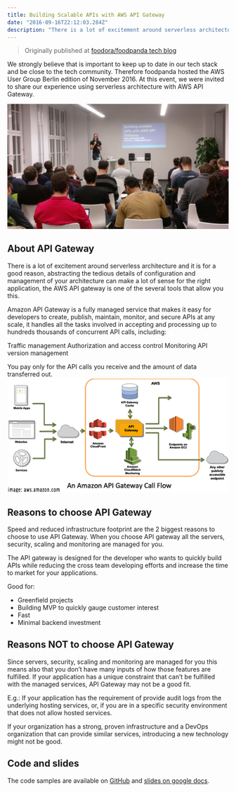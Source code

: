 ```yaml
---
title: Building Scalable APIs with AWS API Gateway
date: "2016-09-16T22:12:03.284Z"
description: "There is a lot of excitement around serverless architecture and it is for a good reason, abstracting the tedious details of configuration and management of your architecture can make a lot of sense for the right application, the AWS API gateway is one of the several tools that allow you this."
---
```

> Originally published at [foodora/foodpanda tech blog](https://tech.foodora.com/building-scalable-apis-with-aws-api-gateway)

We strongly believe that is important to keep up to date in our tech stack and be close to the tech community. Therefore foodpanda hosted the AWS User Group Berlin edition of November 2016.
At this event, we were invited to share our experience using serverless architecture with AWS API Gateway.

![Foodpanda Tech speaking about AWS API Gateway](./building-scalable-apis-photo.jpeg)

## About API Gateway

There is a lot of excitement around serverless architecture and it is for a good reason, abstracting the tedious details of configuration and management of your architecture can make a lot of sense for the right application, the AWS API gateway is one of the several tools that allow you this.

Amazon API Gateway is a fully managed service that makes it easy for developers to create, publish, maintain, monitor, and secure APIs at any scale, it handles all the tasks involved in accepting and processing up to hundreds thousands of concurrent API calls, including:

Traffic management
Authorization and access control
Monitoring
API version management

You pay only for the API calls you receive and the amount of data transferred out.
![Amazon API Gateway call flow](./amazon-gateway-api-call-flow.jpg)

## Reasons to choose API Gateway

Speed and reduced infrastructure footprint are the 2 biggest reasons to choose to use API Gateway. When you choose API gateway all the servers, security, scaling and monitoring are managed for you.

The API gateway is designed for the developer who wants to quickly build APIs while reducing the cross team developing efforts and increase the time to market for your applications.

Good for:

- Greenfield projects
- Building MVP to quickly gauge customer interest
- Fast
- Minimal backend investment

## Reasons NOT to choose API Gateway

Since servers, security, scaling and monitoring are managed for you this means also that you don’t have many inputs of how those features are fulfilled. If your application has a unique constraint that can’t be fulfilled with the managed services, API Gateway may not be a good fit.

E.g.: If your application has the requirement of provide audit logs from the underlying hosting services, or, if you are in a specific security environment that does not allow hosted services.

If your organization has a strong, proven infrastructure and a DevOps organization that can provide similar services, introducing a new technology might not be good.

## Code and slides

The code samples are available on [GitHub](https://github.com/vitorreis/aws-examples) and [slides on google docs](https://docs.google.com/presentation/d/1E2r8cTIDqU2utB1UjRL08-j6GYefNVwVi_HMegpf1dA/edit).




